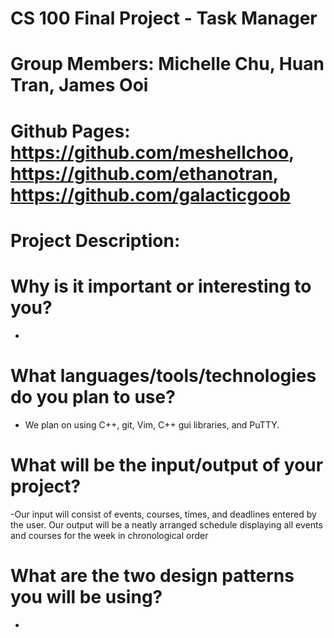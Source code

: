 # CS 100 Final Project - Task Manager
# Group Members: Michelle Chu, Huan Tran, James Ooi
# Github Pages: https://github.com/meshellchoo, https://github.com/ethanotran, https://github.com/galacticgoob
# Project Description: 
# Why is it important or interesting to you?
  - 
# What languages/tools/technologies do you plan to use?
  - We plan on using C++, git, Vim, C++ gui libraries, and PuTTY. 
# What will be the input/output of your project?
  -Our input will consist of events, courses, times, and deadlines entered by the user.
Our output will be a neatly arranged schedule displaying all events and courses for the week in chronological order
# What are the two design patterns you will be using? 
  - 
